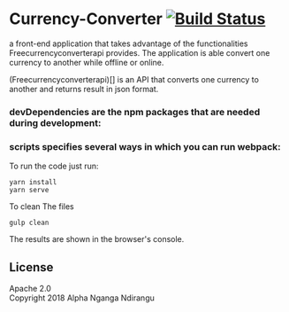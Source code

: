 # Currency-Converter [![Build Status](https://travis-ci.org/bl4ck4ndbr0wn/Currency-Converter.svg?branch=master)](https://travis-ci.org/bl4ck4ndbr0wn/Currency-Converter)

a front-end application that takes advantage of the functionalities Freecurrencyconverterapi provides. The application is able convert one currency to another while offline or online.

(Freecurrencyconverterapi)[] is an API that converts one currency to another and returns result in json format.

### devDependencies are the npm packages that are needed during development:

### scripts specifies several ways in which you can run webpack:

To run the code just run:

```
yarn install
yarn serve
```

To clean The files

```
gulp clean
```

The results are shown in the browser's console.

## License

Apache 2.0  
Copyright 2018 Alpha Nganga Ndirangu

<!-- // "babel-cli": "^6.26.0",
    // "babel-core": "^6.26.3",
    // "babel-loader": "^7.1.4",
    // "babel-preset-env": "^1.7.0",
    // "babel-preset-stage-2": "^6.24.1",
    // "live-server": "^1.2.0",
    // "lodash": "^4.17.10",
    // "webpack": "^4.12.0",
    // "webpack-cli": "^3.0.7" -->
